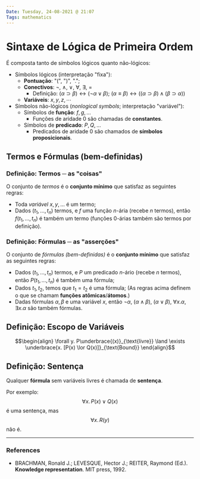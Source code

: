 ```yaml
---
Date: Tuesday, 24-08-2021 @ 21:07
Tags: mathematics 
---
```

# Sintaxe de Lógica de Primeira Ordem
É composta tanto de símbolos lógicos quanto não-lógicos:
- Símbolos lógicos (interpretação "fixa"): 
	- **Pontuação**: "(", ")", ".";
	- **Conectivos**: $\lnot$, $\land$, $\lor$, $\forall$, $\exists$, $=$
		- Definição: $(\alpha \supset \beta) \leftrightarrow (\lnot \alpha \lor \beta)$;  $(\alpha \equiv \beta) \leftrightarrow ((\alpha \supset \beta) \land (\beta \supset \alpha))$
	- **Variáveis**: $x, y, z, \cdots$
- Símbolos não-lógicos (*nonlogical symbols*; interpretação "variável"):
	- Símbolos de **função**: $f, g, \dots$ 
		- Funções de aridade 0 são chamadas de **constantes**.
	- Símbolos de **predicado**: $P, Q, \dots$
		- Predicados de aridade 0 são chamados de **símbolos proposicionais**.

## Termos e Fórmulas (bem-definidas)
### Definição: Termos ─ as "coisas"
O conjunto de *termos* é o **conjunto mínimo** que satisfaz as seguintes regras:
- Toda *variável* $x, y, \dots$ é um termo;
- Dados $(t_1, \dots, t_n)$ termos, e $f$ uma função $n$-ária (recebe $n$ termos), então $f(t_1, \dots, t_n)$ é também um termo (funções $0$-árias também são termos por definição).

### Definição: Fórmulas ─ as "asserções"
O conjunto de *fórmulas (bem-definidas)* é o **conjunto mínimo** que satisfaz as seguintes regras:
- Dados $(t_1, \dots, t_n)$ termos, e $P$ um predicado $n$-ário (recebe $n$ termos), então $P(t_1, \dots, t_n)$ é também uma fórmula;
- Dados $t_1, t_2$, temos que $t_1 = t_2$ é uma fórmula;
(As regras acima definem o que se chamam **funções atômicas**/**átomos**.)
- Dadas fórmulas $\alpha, \beta$ e uma variável $x$, então $\lnot \alpha$, $(\alpha \land \beta)$, $(\alpha \lor \beta)$, $\forall x.\alpha$, $\exists x. \alpha$ são também fórmulas. 

## Definição: Escopo de Variáveis
$$\begin{align}
\forall y. P\underbrace{(x)}_{\text{livre}} \land \exists \underbrace{x. [P(x) \lor Q(x)]}_{\text{Bound}}
\end{align}$$

## Definição: Sentença
Qualquer **fórmula** sem variáveis livres é chamada de **sentença**. 

Por exemplo:
$$\forall x. \, P(x) \lor Q(x)$$
é uma sentença, mas
$$\forall x. \, R(y)$$
não é. 


---
### References
- BRACHMAN, Ronald J.; LEVESQUE, Hector J.; REITER, Raymond (Ed.). **Knowledge representation**. MIT press, 1992.